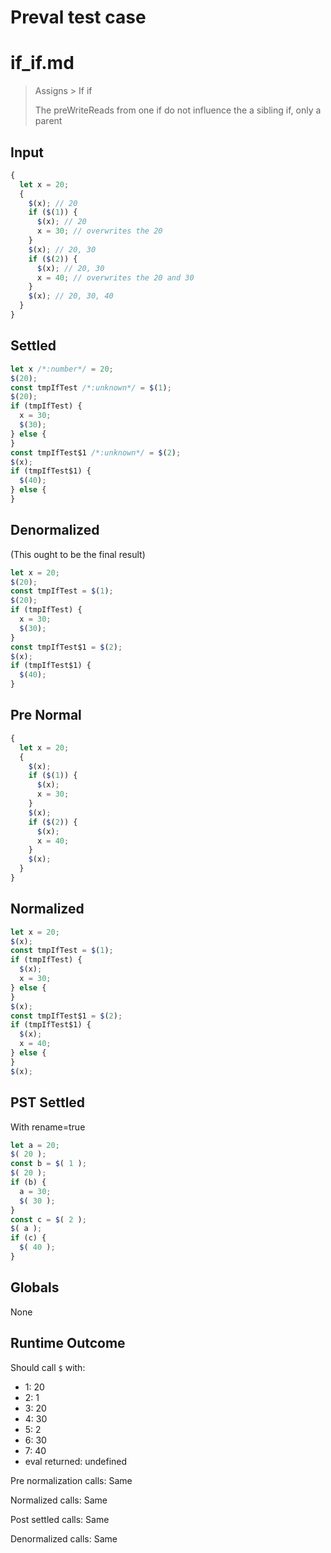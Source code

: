 # Preval test case

# if_if.md

> Assigns > If if
>
> The preWriteReads from one if do not influence the a sibling if, only a parent

## Input

`````js filename=intro
{
  let x = 20;
  {
    $(x); // 20
    if ($(1)) {
      $(x); // 20
      x = 30; // overwrites the 20
    }
    $(x); // 20, 30
    if ($(2)) {
      $(x); // 20, 30
      x = 40; // overwrites the 20 and 30
    }
    $(x); // 20, 30, 40
  }
}
`````

## Settled


`````js filename=intro
let x /*:number*/ = 20;
$(20);
const tmpIfTest /*:unknown*/ = $(1);
$(20);
if (tmpIfTest) {
  x = 30;
  $(30);
} else {
}
const tmpIfTest$1 /*:unknown*/ = $(2);
$(x);
if (tmpIfTest$1) {
  $(40);
} else {
}
`````

## Denormalized
(This ought to be the final result)

`````js filename=intro
let x = 20;
$(20);
const tmpIfTest = $(1);
$(20);
if (tmpIfTest) {
  x = 30;
  $(30);
}
const tmpIfTest$1 = $(2);
$(x);
if (tmpIfTest$1) {
  $(40);
}
`````

## Pre Normal


`````js filename=intro
{
  let x = 20;
  {
    $(x);
    if ($(1)) {
      $(x);
      x = 30;
    }
    $(x);
    if ($(2)) {
      $(x);
      x = 40;
    }
    $(x);
  }
}
`````

## Normalized


`````js filename=intro
let x = 20;
$(x);
const tmpIfTest = $(1);
if (tmpIfTest) {
  $(x);
  x = 30;
} else {
}
$(x);
const tmpIfTest$1 = $(2);
if (tmpIfTest$1) {
  $(x);
  x = 40;
} else {
}
$(x);
`````

## PST Settled
With rename=true

`````js filename=intro
let a = 20;
$( 20 );
const b = $( 1 );
$( 20 );
if (b) {
  a = 30;
  $( 30 );
}
const c = $( 2 );
$( a );
if (c) {
  $( 40 );
}
`````

## Globals

None

## Runtime Outcome

Should call `$` with:
 - 1: 20
 - 2: 1
 - 3: 20
 - 4: 30
 - 5: 2
 - 6: 30
 - 7: 40
 - eval returned: undefined

Pre normalization calls: Same

Normalized calls: Same

Post settled calls: Same

Denormalized calls: Same
